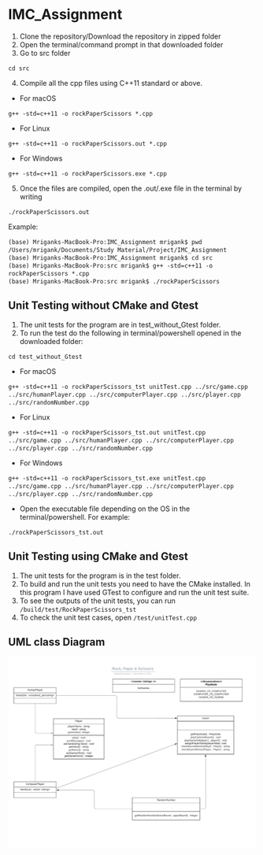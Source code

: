 # IMC_Assignment

1. Clone the repository/Download the repository in zipped folder
2. Open the terminal/command prompt in that downloaded folder
3. Go to src folder
```
cd src
```
4. Compile all the cpp files using C++11 standard or above.
  - For macOS
```
g++ -std=c++11 -o rockPaperScissors *.cpp
```
  - For Linux
```
g++ -std=c++11 -o rockPaperScissors.out *.cpp
```
  - For Windows
```
g++ -std=c++11 -o rockPaperScissors.exe *.cpp
```
5. Once the files are compiled, open the .out/.exe file in the terminal by writing
```
./rockPaperScissors.out
```
Example:
```
(base) Mriganks-MacBook-Pro:IMC_Assignment mrigank$ pwd
/Users/mrigank/Documents/Study Material/Project/IMC_Assignment
(base) Mriganks-MacBook-Pro:IMC_Assignment mrigank$ cd src
(base) Mriganks-MacBook-Pro:src mrigank$ g++ -std=c++11 -o rockPaperScissors *.cpp
(base) Mriganks-MacBook-Pro:src mrigank$ ./rockPaperScissors
```
## Unit Testing without CMake and Gtest
1. The unit tests for the program are in test_without_Gtest folder.
2. To run the test do the following in terminal/powershell opened in the downloaded folder:
```
cd test_without_Gtest
```
  - For macOS
```
g++ -std=c++11 -o rockPaperScissors_tst unitTest.cpp ../src/game.cpp ../src/humanPlayer.cpp ../src/computerPlayer.cpp ../src/player.cpp ../src/randomNumber.cpp
```
  - For Linux
```
g++ -std=c++11 -o rockPaperScissors_tst.out unitTest.cpp ../src/game.cpp ../src/humanPlayer.cpp ../src/computerPlayer.cpp ../src/player.cpp ../src/randomNumber.cpp
```
  - For Windows
```
g++ -std=c++11 -o rockPaperScissors_tst.exe unitTest.cpp ../src/game.cpp ../src/humanPlayer.cpp ../src/computerPlayer.cpp ../src/player.cpp ../src/randomNumber.cpp
```
  - Open the executable file depending on the OS in the terminal/powershell. For example:
```
./rockPaperScissors_tst.out
```
## Unit Testing using CMake and Gtest
1. The unit tests for the program is in the test folder.
2. To build and run the unit tests you need to have the CMake installed. In this program I have used GTest to configure and run the unit test suite.
3. To see the outputs of the unit tests, you can run ```/build/test/RockPaperScissors_tst```
4. To check the unit test cases, open ```/test/unitTest.cpp```

## UML class Diagram
<p>
    <img src="/resources/class_UML_diagram.jpeg"/>
</p>

